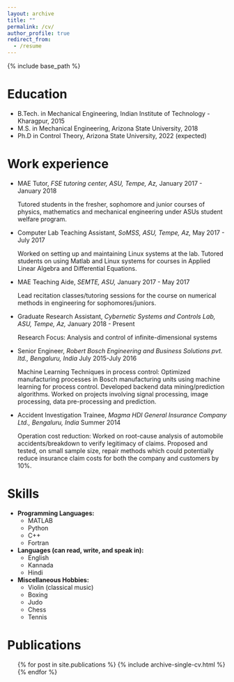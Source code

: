 ```yaml
---
layout: archive
title: ""
permalink: /cv/
author_profile: true
redirect_from:
  - /resume
---
```


{% include base_path %}

Education
======
* B.Tech. in Mechanical Engineering, Indian Institute of Technology - Kharagpur, 2015
* M.S. in Mechanical Engineering, Arizona State University, 2018
* Ph.D in Control Theory, Arizona State University, 2022 (expected)

Work experience
======
* MAE Tutor, *FSE tutoring center, ASU, Tempe, Az,* January 2017 - January 2018

  Tutored students in the fresher, sophomore and junior courses of physics, mathematics and mechanical engineering under
ASUs student welfare program.

* Computer Lab Teaching Assistant, *SoMSS, ASU, Tempe, Az,* May 2017 - July 2017

  Worked on setting up and maintaining Linux systems at the lab. Tutored students on using Matlab and Linux systems
for courses in Applied Linear Algebra and Differential Equations.

* MAE Teaching Aide, *SEMTE, ASU,* January 2017 - May 2017

  Lead recitation classes/tutoring sessions for the course on numerical methods in engineering for sophomores/juniors.

* Graduate Research Assistant, *Cybernetic Systems and Controls Lab, ASU, Tempe, Az,* January 2018 - Present

  Research Focus: Analysis and control of infinite-dimensional systems

* Senior Engineer, *Robert Bosch Engineering and Business Solutions pvt. ltd., Bengaluru, India* July 2015-July 2016

  Machine Learning Techniques in process control: Optimized manufacturing processes in Bosch manufacturing units
using machine learning for process control. Developed backend data mining/prediction algorithms. Worked on projects
involving signal processing, image processing, data pre-processing and prediction.

* Accident Investigation Trainee, *Magma HDI General Insurance Company Ltd., Bengaluru, India* Summer 2014

  Operation cost reduction: Worked on root-cause analysis of automobile accidents/breakdown to verify legitimacy of
claims. Proposed and tested, on small sample size, repair methods which could potentially reduce insurance claim costs for
both the company and customers by 10%.
  
Skills
======
* **Programming Languages:**
  * MATLAB
  * Python
  * C++
  * Fortran
* **Languages (can read, write, and speak in):**
  * English
  * Kannada
  * Hindi
* **Miscellaneous Hobbies:**
  * Violin (classical music)
  * Boxing 
  * Judo
  * Chess
  * Tennis


Publications
======
  <ul>{% for post in site.publications %}
    {% include archive-single-cv.html %}
  {% endfor %}</ul>
  
<!-- Talks
======
  <ul>{% for post in site.talks %}
    {% include archive-single-talk-cv.html %}
  {% endfor %}</ul>
  
Teaching
======
  <ul>{% for post in site.teaching %}
    {% include archive-single-cv.html %}
  {% endfor %}</ul>
  
Service and leadership
======
* Currently signed in to 43 different slack teams
 -->
